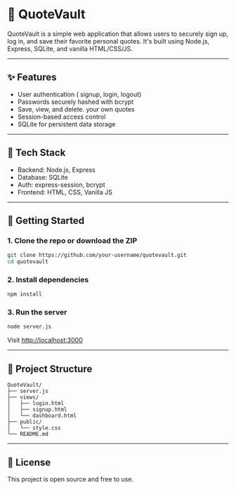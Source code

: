 # 📓 QuoteVault

QuoteVault is a simple web application that allows users to securely sign up, log in, and save their favorite personal quotes. It's built using Node.js, Express, SQLite, and vanilla HTML/CSS/JS.

---

## ✨ Features

- User authentication ( signup, login, logout)
- Passwords securely hashed with bcrypt
- Save, view, and delete.  your own quotes
- Session-based access control
- SQLite for persistent data storage

---

## 🧰 Tech Stack

- Backend: Node.js, Express
- Database: SQLite
- Auth: express-session, bcrypt
- Frontend: HTML, CSS, Vanilla JS

---

## 🚀 Getting Started

### 1. Clone the repo or download the ZIP

```bash
git clone https://github.com/your-username/quotevault.git
cd quotevault
```

### 2. Install dependencies

```bash
npm install
```

### 3. Run the server

```bash
node server.js
```

Visit [http://localhost:3000](http://localhost:3000)

---

## 📁 Project Structure

```
QuoteVault/
├── server.js
├── views/
│   ├── login.html
│   ├── signup.html
│   └── dashboard.html
├── public/
│   └── style.css
└── README.md
```

---

## 📜 License

This project is open source and free to use.

